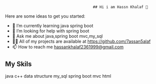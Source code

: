                                             ## Hi i am Hassn Khalaf 👋
                                            
                                            

Here are some ideas to get you started:

- 🌱 I’m currently learning java spring boot
- 🤔 I’m looking for help with spring boot
- 💬 Ask me about java,spring boot mvc,my_sql
- 👨‍💻 All of my projects are available at https://github.com/7assan5alaf
- 📫 How to reach me hassankhalaf2361999@gmail.com

## My Skils
java
c++
data structure 
my_sql
spring boot mvc
html
 


